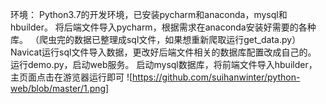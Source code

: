 环境：
Python3.7的开发环境，已安装pycharm和anaconda，mysql和hbuilder。
将后端文件导入pycharm，根据需求在anaconda安装好需要的各种库。
（爬虫完的数据已整理成sql文件，如果想重新爬取运行get_data.py）
Navicat运行sql文件导入数据，更改好后端文件相关的数据库配置改成自己的。
运行demo.py，启动web服务。
启动mysql数据库，将前端文件导入hbuilder，主页面点击在游览器运行即可
![https://github.com/suihanwinter/python-web/blob/master/1.png]
